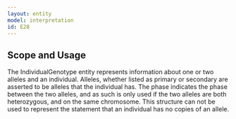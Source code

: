```yaml
---
layout: entity
model: interpretation
id: E28
---
```


Scope and Usage
----------------

The IndividualGenotype entity represents information about one or two alleles and an individual.  Alleles, whether listed as primary or secondary are asserted to be alleles that the individual has.   The phase indicates the phase between the two alleles, and as such is only used if the two alleles are both heterozygous, and on the same chromosome.  This structure can not be used to represent the statement that an individual has no copies of an allele.
